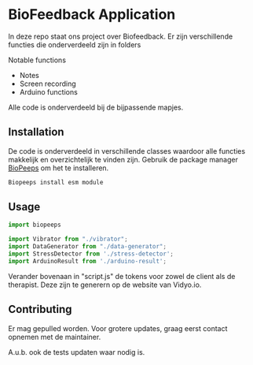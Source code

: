 # BioFeedback Application

In deze repo staat ons project over Biofeedback.
Er zijn verschillende functies die onderverdeeld zijn in folders

Notable functions
- Notes
- Screen recording
- Arduino functions

Alle code is onderverdeeld bij de bijpassende mapjes.

## Installation

De code is onderverdeeld in verschillende classes waardoor alle functies makkelijk en overzichtelijk te vinden zijn.
Gebruik de package manager [BioPeeps](https://git.fhict.nl/I409919/biopeeps) om het te installeren.

```bash
Biopeeps install esm module
```

## Usage 

```python
import biopeeps

import Vibrator from "./vibrator";
import DataGenerator from "./data-generator";
import StressDetector from './stress-detector';
import ArduinoResult from './arduino-result';

```
Verander bovenaan in "script.js" de tokens voor zowel de client als de therapist. Deze zijn te generern op de website van Vidyo.io. 


## Contributing
Er mag gepulled worden. Voor grotere updates, graag eerst contact opnemen met de maintainer.

A.u.b. ook de tests updaten waar nodig is.